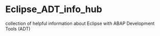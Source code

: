 # Eclipse_ADT_info_hub
collection of helpful information about Eclipse with ABAP Development Tools (ADT)
